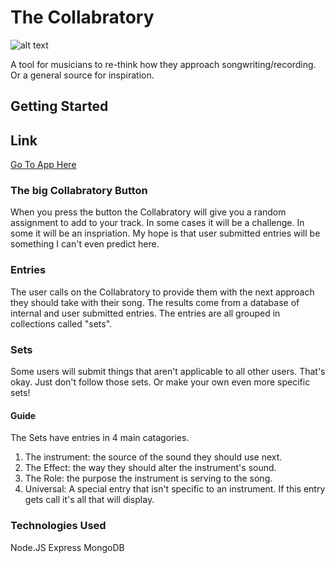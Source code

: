 # The Collabratory
![alt text](https://i.imgur.com/JM2oeWy.png "Homepage Screenshot")

A tool for musicians to re-think how they approach songwriting/recording. Or a general source for inspiration. 

## Getting Started

## Link
[Go To App Here](http://www.the-collabratory.com/)

### The big Collabratory Button
When you press the button the Collabratory will give you a random assignment to add to your track. In some cases it will be a challenge. In some it will be an inspriation. My hope is that user submitted entries will be something I can't even predict here. 

### Entries
The user calls on the Collabratory to provide them with the next approach they should take with their song. The results come from a database of internal and user submitted entries. The entries are all grouped in collections called "sets".

### Sets
Some users will submit things that aren't applicable to all other users. That's okay. Just don't follow those sets. Or make your own even more specific sets! 

#### Guide
The Sets have entries in 4 main catagories. 

1. The instrument: the source of the sound they should use next.
2. The Effect: the way they should alter the instrument's sound.
3. The Role: the purpose the instrument is serving to the song.
4. Universal: A special entry that isn't specific to an instrument. If this entry gets call it's all that will display. 

### Technologies Used
Node.JS Express MongoDB